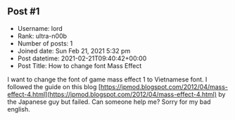 ## Post #1
- Username: lord
- Rank: ultra-n00b
- Number of posts: 1
- Joined date: Sun Feb 21, 2021 5:32 pm
- Post datetime: 2021-02-21T09:40:42+00:00
- Post Title: How to change font Mass Effect

I want to change the font of game mass effect 1 to Vietnamese font. 
I followed the guide on this blog [https://jpmod.blogspot.com/2012/04/mass-effect-4.html](https://jpmod.blogspot.com/2012/04/mass-effect-4.html) by the Japanese guy but failed. 
Can someone help me? 
Sorry for my bad english.
